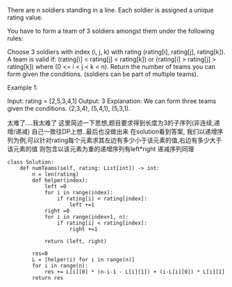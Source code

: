 There are n soldiers standing in a line. Each soldier is assigned a unique rating value.

You have to form a team of 3 soldiers amongst them under the following rules:

Choose 3 soldiers with index (i, j, k) with rating (rating[i], rating[j], rating[k]).
A team is valid if:  (rating[i] < rating[j] < rating[k]) or (rating[i] > rating[j] > rating[k]) where (0 <= i < j < k < n).
Return the number of teams you can form given the conditions. (soldiers can be part of multiple teams).

 

Example 1:

Input: rating = [2,5,3,4,1]
Output: 3
Explanation: We can form three teams given the conditions. (2,3,4), (5,4,1), (5,3,1). 


太难了....我太难了
这里简述一下思想,题目要求得到长度为3的子序列(非连续,递增/递减)
自己一致往DP上想..最后也没做出来
在solution看到答案, 我们以递增序列为例,可以针对rating每个元素求其左边有多少小于该元素的值,右边有多少大于该元素的值
则包含以该元素为重的递增序列有left*right
递减序列同理

```
class Solution:
    def numTeams(self, rating: List[int]) -> int:
        n = len(rating)
        def helper(index):
            left =0
            for i in range(index):
                if rating[i] < rating[index]:
                    left +=1
            right =0
            for i in range(index+1, n):
                if rating[i] < rating[index]:
                    right +=1
                    
            return (left, right)
        
        res=0
        L = [helper(i) for i in range(n)]
        for i in range(n):
            res += L[i][0] * (n-i-1 - L[i][1]) + (i-L[i][0]) * L[i][1]
        return res
```
